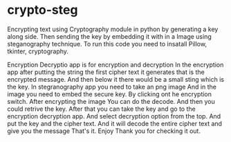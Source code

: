 # crypto-steg
Encrypting text using Cryptography module in python by generating a key along side. Then sending the key by embedding it with in a Image using steganography technique.
To run this code you need to insatall Pillow, tkinter, cryptography. 

Encryption Decryptio app is for encryption and decryption
In the encryption app after putting the string the first cipher text it generates that is the encrypted message.
And then below it there would be a small sting which is the key.
In stegranography app you need to take an png image
And in the image you need to embed the secure key. By clicking ont he encryption switch.
After encrypting the image You can do the decode. And then you could retrive the key.
After that you can take the key and go to the encryption decryption app.
And select decryption option from the top. 
And put the key and the cipher text.
And it will decode the entire cipher text and give you the message
That's it. Enjoy
Thank you for checking it out.
